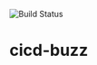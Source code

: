 
![Build Status](https://github.com/CLStrike/cicd-buzz/workflows/python-app.yml/badge.svg)
# cicd-buzz
